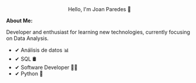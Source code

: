 <div align="center">
 Hello, I'm Joan Paredes 👋
</div>

<b>About Me:</b>
<p>
Developer and enthusiast for learning new technologies, currently focusing on Data Analysis.
</p>
<ul>
 <li>✔ Análisis de datos 📊 </li>
 <li>✔ SQL 🛢️</li>
 <li>✔ Software Developer 👨‍💻</li>
 <li>✔ Python 🐍 </li>
 </ul>
<!--
**JoanBEnd/JoanBEnd** is a ✨ _special_ ✨ repository because its `README.md` (this file) appears on your GitHub profile.

Here are some ideas to get you started:

- 🔭 I’m currently working on ...
- 🌱 I’m currently learning ...
- 👯 I’m looking to collaborate on ...
- 🤔 I’m looking for help with ...
- 💬 Ask me about ...
- 📫 How to reach me: ...
- 😄 Pronouns: ...
- ⚡ Fun fact: ...
-->
